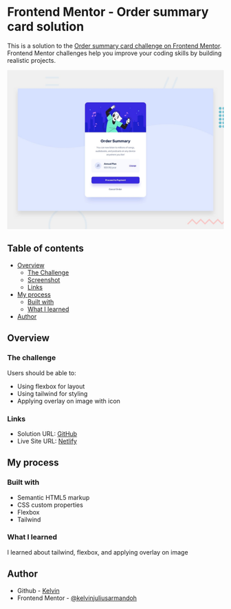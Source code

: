 # Frontend Mentor - Order summary card solution

This is a solution to the [Order summary card challenge on Frontend Mentor](https://www.frontendmentor.io/challenges/order-summary-component-QlPmajDUj). Frontend Mentor challenges help you improve your coding skills by building realistic projects. 

![Design preview for the Recipe page coding challenge](./design/desktop-preview.jpg)
## Table of contents

- [Overview](#overview)
  - [The Challenge](#the-challenge)
  - [Screenshot](#screenshot)
  - [Links](#links)
- [My process](#my-process)
  - [Built with](#built-with)
  - [What I learned](#what-i-learned)
- [Author](#author)

## Overview

### The challenge

Users should be able to:

- Using flexbox for layout
- Using tailwind for styling
- Applying overlay on image with icon


### Links

- Solution URL: [GitHub](https://github.com/kelvinjuliusarmandoh/order-summary-component)
- Live Site URL: [Netlify](https://order-summary-component-cool.netlify.app/)

## My process

### Built with

- Semantic HTML5 markup
- CSS custom properties
- Flexbox
- Tailwind

### What I learned

I learned about tailwind, flexbox, and applying overlay on image


## Author

- Github - [Kelvin](https://github.com/kelvinjuliusarmandoh)
- Frontend Mentor - [@kelvinjuliusarmandoh](https://www.frontendmentor.io/profile/kelvinjuliusarmandoh)
